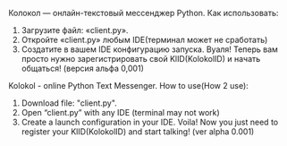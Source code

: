 Колокол — онлайн-текстовый мессенджер Python.
Как использовать:
1. Загрузите файл: «client.py».
2. Откройте «client.py» любым IDE(терминал может не сработать)
3. Создатите в вашем IDE конфигурацию запуска.
Вуаля! Теперь вам просто нужно зарегистрировать свой KlID(KolokolID) и начать общаться!
(версия альфа 0,001)


Kolokol - online Python Text Messenger.
How to use(How 2 use):
1. Download file: "client.py".
3. Open “client.py” with any IDE (terminal may not work)
4. Create a launch configuration in your IDE.
Voila! Now you just need to register your KlID(KolokolID) and start talking!
(ver alpha 0.001)
